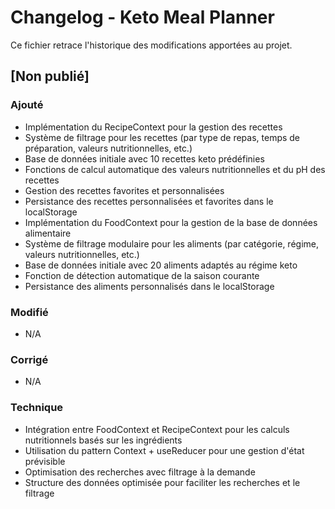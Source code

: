 # Changelog - Keto Meal Planner

Ce fichier retrace l'historique des modifications apportées au projet.

## [Non publié]

### Ajouté
- Implémentation du RecipeContext pour la gestion des recettes
- Système de filtrage pour les recettes (par type de repas, temps de préparation, valeurs nutritionnelles, etc.)
- Base de données initiale avec 10 recettes keto prédéfinies
- Fonctions de calcul automatique des valeurs nutritionnelles et du pH des recettes
- Gestion des recettes favorites et personnalisées
- Persistance des recettes personnalisées et favorites dans le localStorage
- Implémentation du FoodContext pour la gestion de la base de données alimentaire
- Système de filtrage modulaire pour les aliments (par catégorie, régime, valeurs nutritionnelles, etc.)
- Base de données initiale avec 20 aliments adaptés au régime keto
- Fonction de détection automatique de la saison courante
- Persistance des aliments personnalisés dans le localStorage

### Modifié
- N/A

### Corrigé
- N/A

### Technique
- Intégration entre FoodContext et RecipeContext pour les calculs nutritionnels basés sur les ingrédients
- Utilisation du pattern Context + useReducer pour une gestion d'état prévisible
- Optimisation des recherches avec filtrage à la demande
- Structure des données optimisée pour faciliter les recherches et le filtrage